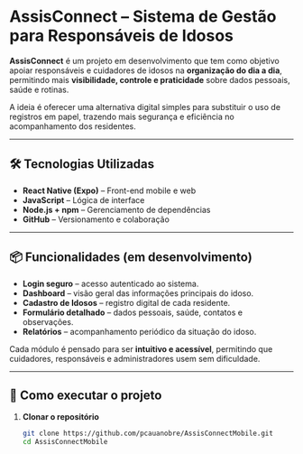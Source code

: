 # AssisConnect – Sistema de Gestão para Responsáveis de Idosos

**AssisConnect** é um projeto em desenvolvimento que tem como objetivo apoiar responsáveis e cuidadores de idosos na **organização do dia a dia**, permitindo mais **visibilidade, controle e praticidade** sobre dados pessoais, saúde e rotinas.

A ideia é oferecer uma alternativa digital simples para substituir o uso de registros em papel, trazendo mais segurança e eficiência no acompanhamento dos residentes.

---

## 🛠 Tecnologias Utilizadas
- **React Native (Expo)** – Front-end mobile e web  
- **JavaScript** – Lógica de interface  
- **Node.js + npm** – Gerenciamento de dependências  
- **GitHub** – Versionamento e colaboração  

---

## 📦 Funcionalidades (em desenvolvimento)
- **Login seguro** – acesso autenticado ao sistema.  
- **Dashboard** – visão geral das informações principais do idoso.  
- **Cadastro de Idosos** – registro digital de cada residente.  
- **Formulário detalhado** – dados pessoais, saúde, contatos e observações.  
- **Relatórios** – acompanhamento periódico da situação do idoso.  

Cada módulo é pensado para ser **intuitivo e acessível**, permitindo que cuidadores, responsáveis e administradores usem sem dificuldade.

---

## 🚀 Como executar o projeto
1. **Clonar o repositório**
   ```bash
   git clone https://github.com/pcauanobre/AssisConnectMobile.git
   cd AssisConnectMobile
